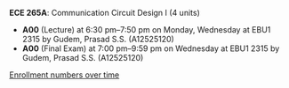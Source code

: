 **ECE 265A**: Communication Circuit Design I (4 units)

- **A00** (Lecture) at 6:30 pm–7:50 pm on Monday, Wednesday at EBU1 2315 by Gudem, Prasad S.S. (A12525120)
- **A00** (Final Exam) at 7:00 pm–9:59 pm on Wednesday at EBU1 2315 by Gudem, Prasad S.S. (A12525120)

[Enrollment numbers over time](./ECE265A.tsv)
